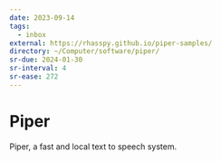 ```yaml
---
date: 2023-09-14
tags:
  - inbox
external: https://rhasspy.github.io/piper-samples/
directory: ~/Computer/software/piper/
sr-due: 2024-01-30
sr-interval: 4
sr-ease: 272
---
```


# Piper

Piper, a fast and local text to speech system.
